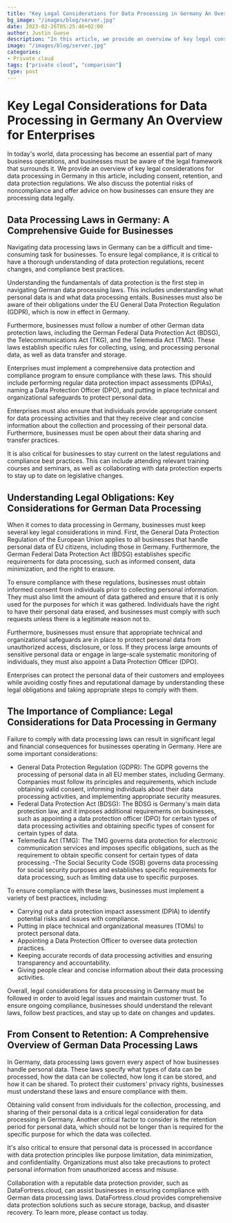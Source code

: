 ```yaml
---
title: "Key Legal Considerations for Data Processing in Germany An Overview for Enterprises"
bg_image: "/images/blog/server.jpg"
date: 2023-02-26T05:25:46+02:00
author: Justin Guese
description: "In this article, we provide an overview of key legal considerations for data processing in Germany, including consent, retention, and data protection regulations."
image: "/images/blog/server.jpg"
categories:
- Private cloud
tags: ["private cloud", "comparison"]
type: post
---
```


# Key Legal Considerations for Data Processing in Germany An Overview for Enterprises

In today's world, data processing has become an essential part of many business operations, and businesses must be aware of the legal framework that surrounds it. We provide an overview of key legal considerations for data processing in Germany in this article, including consent, retention, and data protection regulations. We also discuss the potential risks of noncompliance and offer advice on how businesses can ensure they are processing data legally.

## Data Processing Laws in Germany: A Comprehensive Guide for Businesses

Navigating data processing laws in Germany can be a difficult and time-consuming task for businesses. To ensure legal compliance, it is critical to have a thorough understanding of data protection regulations, recent changes, and compliance best practices.

Understanding the fundamentals of data protection is the first step in navigating German data processing laws. This includes understanding what personal data is and what data processing entails. Businesses must also be aware of their obligations under the EU General Data Protection Regulation (GDPR), which is now in effect in Germany.

Furthermore, businesses must follow a number of other German data protection laws, including the German Federal Data Protection Act (BDSG), the Telecommunications Act (TKG), and the Telemedia Act (TMG). These laws establish specific rules for collecting, using, and processing personal data, as well as data transfer and storage.

Enterprises must implement a comprehensive data protection and compliance program to ensure compliance with these laws. This should include performing regular data protection impact assessments (DPIAs), naming a Data Protection Officer (DPO), and putting in place technical and organizational safeguards to protect personal data.

Enterprises must also ensure that individuals provide appropriate consent for data processing activities and that they receive clear and concise information about the collection and processing of their personal data. Furthermore, businesses must be open about their data sharing and transfer practices.

It is also critical for businesses to stay current on the latest regulations and compliance best practices. This can include attending relevant training courses and seminars, as well as collaborating with data protection experts to stay up to date on legislative changes.

## Understanding Legal Obligations: Key Considerations for German Data Processing

When it comes to data processing in Germany, businesses must keep several key legal considerations in mind. First, the General Data Protection Regulation of the European Union applies to all businesses that handle personal data of EU citizens, including those in Germany. Furthermore, the German Federal Data Protection Act (BDSG) establishes specific requirements for data processing, such as informed consent, data minimization, and the right to erasure.

To ensure compliance with these regulations, businesses must obtain informed consent from individuals prior to collecting personal information. They must also limit the amount of data gathered and ensure that it is only used for the purposes for which it was gathered. Individuals have the right to have their personal data erased, and businesses must comply with such requests unless there is a legitimate reason not to.

Furthermore, businesses must ensure that appropriate technical and organizational safeguards are in place to protect personal data from unauthorized access, disclosure, or loss. If they process large amounts of sensitive personal data or engage in large-scale systematic monitoring of individuals, they must also appoint a Data Protection Officer (DPO).

Enterprises can protect the personal data of their customers and employees while avoiding costly fines and reputational damage by understanding these legal obligations and taking appropriate steps to comply with them.

## The Importance of Compliance: Legal Considerations for Data Processing in Germany

Failure to comply with data processing laws can result in significant legal and financial consequences for businesses operating in Germany.
Here are some important considerations:

- General Data Protection Regulation (GDPR): The GDPR governs the processing of personal data in all EU member states, including Germany. Companies must follow its principles and requirements, which include obtaining valid consent, informing individuals about their data processing activities, and implementing appropriate security measures.
- Federal Data Protection Act (BDSG): The BDSG is Germany's main data protection law, and it imposes additional requirements on businesses, such as appointing a data protection officer (DPO) for certain types of data processing activities and obtaining specific types of consent for certain types of data.
- Telemedia Act (TMG): The TMG governs data protection for electronic communication services and imposes specific obligations, such as the requirement to obtain specific consent for certain types of data processing.
-The Social Security Code (SGB) governs data processing for social security purposes and establishes specific requirements for data processing, such as limiting data use to specific purposes.

To ensure compliance with these laws, businesses must implement a variety of best practices, including:

- Carrying out a data protection impact assessment (DPIA) to identify potential risks and issues with compliance.
- Putting in place technical and organizational measures (TOMs) to protect personal data.
- Appointing a Data Protection Officer to oversee data protection practices.
- Keeping accurate records of data processing activities and ensuring transparency and accountability.
- Giving people clear and concise information about their data processing activities.

Overall, legal considerations for data processing in Germany must be followed in order to avoid legal issues and maintain customer trust. To ensure ongoing compliance, businesses should understand the relevant laws, follow best practices, and stay up to date on changes and updates.

## From Consent to Retention: A Comprehensive Overview of German Data Processing Laws

In Germany, data processing laws govern every aspect of how businesses handle personal data. These laws specify what types of data can be processed, how the data can be collected, how long it can be stored, and how it can be shared. To protect their customers' privacy rights, businesses must understand these laws and ensure compliance with them.

Obtaining valid consent from individuals for the collection, processing, and sharing of their personal data is a critical legal consideration for data processing in Germany. Another critical factor to consider is the retention period for personal data, which should not be longer than is required for the specific purpose for which the data was collected.

It's also critical to ensure that personal data is processed in accordance with data protection principles like purpose limitation, data minimization, and confidentiality. Organizations must also take precautions to protect personal information from unauthorized access and misuse.

Collaboration with a reputable data protection provider, such as DataFortress.cloud, can assist businesses in ensuring compliance with German data processing laws. DataFortress.cloud provides comprehensive data protection solutions such as secure storage, backup, and disaster recovery. To learn more, please contact us today.




